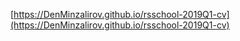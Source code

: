 [https://DenMinzalirov.github.io/rsschool-2019Q1-cv](https://DenMinzalirov.github.io/rsschool-2019Q1-cv)
